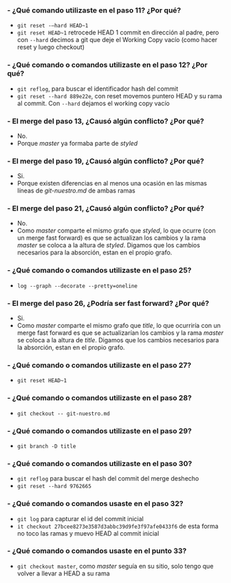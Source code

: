### - ¿Qué comando utilizaste en el paso 11? ¿Por qué?
* `git reset -—hard HEAD~1`
* `git reset HEAD~1` retrocede HEAD 1 commit en dirección al padre, pero con `--hard` decimos a git que deje el Working Copy vacío (como hacer reset y luego checkout)


### - ¿Qué comando o comandos utilizaste en el paso 12? ¿Por qué?
* `git reflog`, para buscar el identificador hash del commit 
* `git reset --hard 889e22e`, con reset movemos puntero HEAD y su rama al commit. Con `--hard` dejamos el working copy vacío


### - El merge del paso 13, ¿Causó algún conflicto? ¿Por qué?
* No.
* Porque *master* ya formaba parte de *styled*


### - El merge del paso 19, ¿Causó algún conflicto? ¿Por qué? 
* Si.
* Porque existen diferencias en al menos una ocasión en las mismas líneas de _git-nuestro.md_ de ambas ramas


### - El merge del paso 21, ¿Causó algún conflicto? ¿Por qué? 
* No.
* Como *master* comparte el mismo grafo que *styled*, lo que ocurre (con un merge fast forward) es que se actualizan los cambios y la rama *master* se coloca a la altura de *styled*. Digamos que los cambios necesarios para la absorción, estan en el propio grafo.


### - ¿Qué comando o comandos utilizaste en el paso 25?
* `log --graph --decorate --pretty=oneline`


### - El merge del paso 26, ¿Podría ser fast forward? ¿Por qué? 
* Si.
* Como *master* comparte el mismo grafo que *title*, lo que ocurriría con un merge fast forward es que se actualizarían los cambios y la rama *master* se coloca a la altura de *title*. Digamos que los cambios necesarios para la absorción, estan en el propio grafo.


### - ¿Qué comando o comandos utilizaste en el paso 27?
* `git reset HEAD~1`


### - ¿Qué comando o comandos utilizaste en el paso 28? 
* `git checkout -- git-nuestro.md`


### - ¿Qué comando o comandos utilizaste en el paso 29? 
* `git branch -D title`


### - ¿Qué comando o comandos utilizaste en el paso 30? 
* `git reflog` para buscar el hash del commit del merge deshecho
* `git reset --hard 9762665`


### - ¿Qué comando o comandos usaste en el paso 32?
* `git log` para capturar el id del commit inicial
* `it checkout 27bcee8273e3587d3abbc39d9fe3f97afe0433f6` de esta forma no toco las ramas y muevo HEAD al commit inicial


###  - ¿Qué comando o comandos usaste en el punto 33?
* `git checkout master`, como *master* seguía en su sitio, solo tengo que volver a llevar a HEAD a su rama
 

